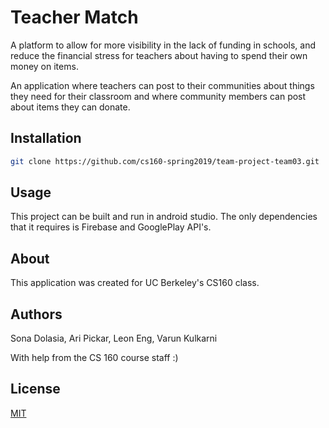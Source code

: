 
# Teacher Match

A platform to allow for more visibility in the lack of funding in schools, and reduce the financial stress for teachers about having to spend their own money on items. 

An application where teachers can post to their communities about things they need for their classroom and where community members can post about items they can donate. 

## Installation


```bash
git clone https://github.com/cs160-spring2019/team-project-team03.git
```

## Usage

This project can be built and run in android studio. The only dependencies that it requires is Firebase and GooglePlay API's.

## About

This application was created for UC Berkeley's CS160 class. 

## Authors

Sona Dolasia, Ari Pickar, Leon Eng, Varun Kulkarni

With help from the CS 160 course staff :)


## License
[MIT](https://choosealicense.com/licenses/mit/)